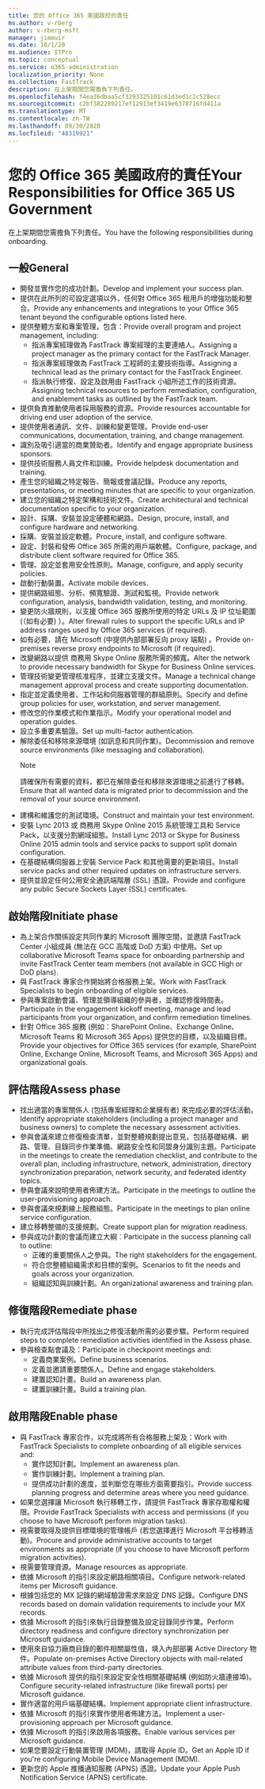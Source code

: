 ```yaml
---
title: 您的 Office 365 美國政府的責任
ms.author: v-rberg
author: v-rberg-msft
manager: jimmuir
ms.date: 10/1/20
ms.audience: ITPro
ms.topic: conceptual
ms.service: o365-administration
localization_priority: None
ms.collection: FastTrack
description: 在上架期間您需擔負下列責任。
ms.openlocfilehash: f4ea36dbaa5cf3293325101c61d3ed1c2c528ecc
ms.sourcegitcommit: c2bf382289217ef12913ef3419e6378716fd411a
ms.translationtype: MT
ms.contentlocale: zh-TW
ms.lasthandoff: 09/30/2020
ms.locfileid: "48319921"
---
```

# <a name="your-responsibilities-for-office-365-us-government"></a><span data-ttu-id="9342e-103">您的 Office 365 美國政府的責任</span><span class="sxs-lookup"><span data-stu-id="9342e-103">Your Responsibilities for Office 365 US Government</span></span>

<span data-ttu-id="9342e-104">在上架期間您需擔負下列責任。</span><span class="sxs-lookup"><span data-stu-id="9342e-104">You have the following responsibilities during onboarding.</span></span>
  
## <a name="general"></a><span data-ttu-id="9342e-105">一般</span><span class="sxs-lookup"><span data-stu-id="9342e-105">General</span></span>

- <span data-ttu-id="9342e-106">開發並實作您的成功計劃。</span><span class="sxs-lookup"><span data-stu-id="9342e-106">Develop and implement your success plan.</span></span>   
- <span data-ttu-id="9342e-107">提供在此所列的可設定選項以外，任何對 Office 365 租用戶的增強功能和整合。</span><span class="sxs-lookup"><span data-stu-id="9342e-107">Provide any enhancements and integrations to your Office 365 tenant beyond the configurable options listed here.</span></span>    
- <span data-ttu-id="9342e-108">提供整體方案和專案管理，包含：</span><span class="sxs-lookup"><span data-stu-id="9342e-108">Provide overall program and project management, including:</span></span>     
  - <span data-ttu-id="9342e-109">指派專案經理做為 FastTrack 專案經理的主要連絡人。</span><span class="sxs-lookup"><span data-stu-id="9342e-109">Assigning a project manager as the primary contact for the FastTrack Manager.</span></span>   
  - <span data-ttu-id="9342e-110">指派專案經理做為 FastTrack 工程師的主要技術指導。</span><span class="sxs-lookup"><span data-stu-id="9342e-110">Assigning a technical lead as the primary contact for the FastTrack Engineer.</span></span>  
  - <span data-ttu-id="9342e-111">指派執行修復、設定及啟用由 FastTrack 小組所述工作的技術資源。</span><span class="sxs-lookup"><span data-stu-id="9342e-111">Assigning technical resources to perform remediation, configuration, and enablement tasks as outlined by the FastTrack team.</span></span>   
- <span data-ttu-id="9342e-112">提供負責推動使用者採用服務的資源。</span><span class="sxs-lookup"><span data-stu-id="9342e-112">Provide resources accountable for driving end user adoption of the service.</span></span>    
- <span data-ttu-id="9342e-113">提供使用者通訊、文件、訓練和變更管理。</span><span class="sxs-lookup"><span data-stu-id="9342e-113">Provide end-user communications, documentation, training, and change management.</span></span>    
- <span data-ttu-id="9342e-114">識別及吸引適當的商業贊助者。</span><span class="sxs-lookup"><span data-stu-id="9342e-114">Identify and engage appropriate business sponsors.</span></span>     
- <span data-ttu-id="9342e-115">提供技術服務人員文件和訓練。</span><span class="sxs-lookup"><span data-stu-id="9342e-115">Provide helpdesk documentation and training.</span></span>     
- <span data-ttu-id="9342e-116">產生您的組織之特定報告、簡報或會議記錄。</span><span class="sxs-lookup"><span data-stu-id="9342e-116">Produce any reports, presentations, or meeting minutes that are specific to your organization.</span></span>     
- <span data-ttu-id="9342e-117">建立您的組織之特定架構和技術文件。</span><span class="sxs-lookup"><span data-stu-id="9342e-117">Create architectural and technical documentation specific to your organization.</span></span>     
- <span data-ttu-id="9342e-118">設計、採購、安裝並設定硬體和網路。</span><span class="sxs-lookup"><span data-stu-id="9342e-118">Design, procure, install, and configure hardware and networking.</span></span>    
- <span data-ttu-id="9342e-119">採購、安裝並設定軟體。</span><span class="sxs-lookup"><span data-stu-id="9342e-119">Procure, install, and configure software.</span></span>     
- <span data-ttu-id="9342e-120">設定、封裝和發佈 Office 365 所需的用戶端軟體。</span><span class="sxs-lookup"><span data-stu-id="9342e-120">Configure, package, and distribute client software required for Office 365.</span></span>    
- <span data-ttu-id="9342e-121">管理、設定並套用安全性原則。</span><span class="sxs-lookup"><span data-stu-id="9342e-121">Manage, configure, and apply security policies.</span></span>    
- <span data-ttu-id="9342e-122">啟動行動裝置。</span><span class="sxs-lookup"><span data-stu-id="9342e-122">Activate mobile devices.</span></span>    
- <span data-ttu-id="9342e-123">提供網路組態、分析、頻寬驗證、測試和監視。</span><span class="sxs-lookup"><span data-stu-id="9342e-123">Provide network configuration, analysis, bandwidth validation, testing, and monitoring.</span></span> 
- <span data-ttu-id="9342e-124">變更防火牆規則，以支援 Office 365 服務所使用的特定 URLs 及 IP 位址範圍 (（如有必要) ）。</span><span class="sxs-lookup"><span data-stu-id="9342e-124">Alter firewall rules to support the specific URLs and IP address ranges used by Office 365 services (if required).</span></span>
- <span data-ttu-id="9342e-125">如有必要，請在 Microsoft (中提供內部部署反向 proxy 端點) 。</span><span class="sxs-lookup"><span data-stu-id="9342e-125">Provide on-premises reverse proxy endpoints to Microsoft (if required).</span></span>     
- <span data-ttu-id="9342e-126">改變網路以提供 商務用 Skype Online 服務所需的頻寬。</span><span class="sxs-lookup"><span data-stu-id="9342e-126">Alter the network to provide necessary bandwidth for Skype for Business Online services.</span></span>   
- <span data-ttu-id="9342e-127">管理技術變更管理核准程序，並建立支援文件。</span><span class="sxs-lookup"><span data-stu-id="9342e-127">Manage a technical change management approval process and create supporting documentation.</span></span>    
- <span data-ttu-id="9342e-128">指定並定義使用者、工作站和伺服器管理的群組原則。</span><span class="sxs-lookup"><span data-stu-id="9342e-128">Specify and define group policies for user, workstation, and server management.</span></span>    
- <span data-ttu-id="9342e-129">修改您的作業模式和作業指示。</span><span class="sxs-lookup"><span data-stu-id="9342e-129">Modify your operational model and operation guides.</span></span>   
- <span data-ttu-id="9342e-130">設立多重要素驗證。</span><span class="sxs-lookup"><span data-stu-id="9342e-130">Set up multi-factor authentication.</span></span>   
- <span data-ttu-id="9342e-131">解除委任和移除來源環境 (如訊息和共同作業)。</span><span class="sxs-lookup"><span data-stu-id="9342e-131">Decommission and remove source environments (like messaging and collaboration).</span></span> 
    > [!NOTE]
    > <span data-ttu-id="9342e-132">請確保所有需要的資料，都已在解除委任和移除來源環境之前進行了移轉。</span><span class="sxs-lookup"><span data-stu-id="9342e-132">Ensure that all wanted data is migrated prior to decommission and the removal of your source environment.</span></span>   
- <span data-ttu-id="9342e-133">建構和維護您的測試環境。</span><span class="sxs-lookup"><span data-stu-id="9342e-133">Construct and maintain your test environment.</span></span>  
- <span data-ttu-id="9342e-134">安裝 Lync 2013 或 商務用 Skype Online 2015 系統管理工具和 Service Pack，以支援分割網域組態。</span><span class="sxs-lookup"><span data-stu-id="9342e-134">Install Lync 2013 or Skype for Business Online 2015 admin tools and service packs to support split domain configuration.</span></span>    
- <span data-ttu-id="9342e-135">在基礎結構伺服器上安裝 Service Pack 和其他需要的更新項目。</span><span class="sxs-lookup"><span data-stu-id="9342e-135">Install service packs and other required updates on infrastructure servers.</span></span>     
- <span data-ttu-id="9342e-136">提供並設定任何公用安全通訊端階層 (SSL) 憑證。</span><span class="sxs-lookup"><span data-stu-id="9342e-136">Provide and configure any public Secure Sockets Layer (SSL) certificates.</span></span> 
    
## <a name="initiate-phase"></a><span data-ttu-id="9342e-137">啟始階段</span><span class="sxs-lookup"><span data-stu-id="9342e-137">Initiate phase</span></span>

- <span data-ttu-id="9342e-138">為上架合作關係設定共同作業的 Microsoft 團隊空間，並邀請 FastTrack Center 小組成員 (無法在 GCC 高階或 DoD 方案) 中使用。</span><span class="sxs-lookup"><span data-stu-id="9342e-138">Set up collaborative Microsoft Teams space for onboarding partnership and invite FastTrack Center team members (not available in GCC High or DoD plans).</span></span>   
- <span data-ttu-id="9342e-139">與 FastTrack 專家合作開始將合格服務上架。</span><span class="sxs-lookup"><span data-stu-id="9342e-139">Work with FastTrack Specialists to begin onboarding of eligible services.</span></span>    
- <span data-ttu-id="9342e-140">參與專案啟動會議、管理並領導組織的參與者，並確認修復時間表。</span><span class="sxs-lookup"><span data-stu-id="9342e-140">Participate in the engagement kickoff meeting, manage and lead participants from your organization, and confirm remediation timelines.</span></span>    
- <span data-ttu-id="9342e-141">針對 Office 365 服務 (例如：SharePoint Online、Exchange Online、Microsoft Teams 和 Microsoft 365 Apps) 提供您的目標，以及組織目標。</span><span class="sxs-lookup"><span data-stu-id="9342e-141">Provide your objectives for Office 365 services (for example, SharePoint Online, Exchange Online, Microsoft Teams, and Microsoft 365 Apps) and organizational goals.</span></span>
    
## <a name="assess-phase"></a><span data-ttu-id="9342e-142">評估階段</span><span class="sxs-lookup"><span data-stu-id="9342e-142">Assess phase</span></span>

- <span data-ttu-id="9342e-143">找出適當的專案關係人 (包括專案經理和企業擁有者) 來完成必要的評估活動。</span><span class="sxs-lookup"><span data-stu-id="9342e-143">Identify appropriate stakeholders (including a project manager and business owners) to complete the necessary assessment activities.</span></span>    
- <span data-ttu-id="9342e-144">參與會議來建立修復檢查清單，並對整體規劃提出意見，包括基礎結構、網路、管理、目錄同步作業準備、網路安全性和同盟身分識別主題。</span><span class="sxs-lookup"><span data-stu-id="9342e-144">Participate in the meetings to create the remediation checklist, and contribute to the overall plan, including infrastructure, network, administration, directory synchronization preparation, network security, and federated identity topics.</span></span> 
- <span data-ttu-id="9342e-145">參與會議來說明使用者佈建方法。</span><span class="sxs-lookup"><span data-stu-id="9342e-145">Participate in the meetings to outline the user-provisioning approach.</span></span>     
- <span data-ttu-id="9342e-146">參與會議來規劃線上服務組態。</span><span class="sxs-lookup"><span data-stu-id="9342e-146">Participate in the meetings to plan online service configuration.</span></span>    
- <span data-ttu-id="9342e-147">建立移轉整備的支援規劃。</span><span class="sxs-lookup"><span data-stu-id="9342e-147">Create support plan for migration readiness.</span></span>    
- <span data-ttu-id="9342e-148">參與成功計劃的會議而建立大綱︰</span><span class="sxs-lookup"><span data-stu-id="9342e-148">Participate in the success planning call to outline:</span></span>   
  - <span data-ttu-id="9342e-149">正確的重要關係人之參與。</span><span class="sxs-lookup"><span data-stu-id="9342e-149">The right stakeholders for the engagement.</span></span>   
  - <span data-ttu-id="9342e-150">符合您整體組織需求和目標的案例。</span><span class="sxs-lookup"><span data-stu-id="9342e-150">Scenarios to fit the needs and goals across your organization.</span></span>   
  - <span data-ttu-id="9342e-151">組織認知與訓練計劃。</span><span class="sxs-lookup"><span data-stu-id="9342e-151">An organizational awareness and training plan.</span></span>
    
## <a name="remediate-phase"></a><span data-ttu-id="9342e-152">修復階段</span><span class="sxs-lookup"><span data-stu-id="9342e-152">Remediate phase</span></span>

- <span data-ttu-id="9342e-153">執行完成評估階段中所找出之修復活動所需的必要步驟。</span><span class="sxs-lookup"><span data-stu-id="9342e-153">Perform required steps to complete remediation activities identified in the Assess phase.</span></span>  
- <span data-ttu-id="9342e-154">參與檢查點會議及：</span><span class="sxs-lookup"><span data-stu-id="9342e-154">Participate in checkpoint meetings and:</span></span>   
  - <span data-ttu-id="9342e-155">定義商業案例。</span><span class="sxs-lookup"><span data-stu-id="9342e-155">Define business scenarios.</span></span>  
  - <span data-ttu-id="9342e-156">定義並邀請重要關係人。</span><span class="sxs-lookup"><span data-stu-id="9342e-156">Define and engage stakeholders.</span></span>  
  - <span data-ttu-id="9342e-157">建置認知計畫。</span><span class="sxs-lookup"><span data-stu-id="9342e-157">Build an awareness plan.</span></span> 
  - <span data-ttu-id="9342e-158">建置訓練計畫。</span><span class="sxs-lookup"><span data-stu-id="9342e-158">Build a training plan.</span></span>
    
## <a name="enable-phase"></a><span data-ttu-id="9342e-159">啟用階段</span><span class="sxs-lookup"><span data-stu-id="9342e-159">Enable phase</span></span>

- <span data-ttu-id="9342e-160">與 FastTrack 專家合作，以完成將所有合格服務上架及：</span><span class="sxs-lookup"><span data-stu-id="9342e-160">Work with FastTrack Specialists to complete onboarding of all eligible services and:</span></span>  
  - <span data-ttu-id="9342e-161">實作認知計劃。</span><span class="sxs-lookup"><span data-stu-id="9342e-161">Implement an awareness plan.</span></span>   
  - <span data-ttu-id="9342e-162">實作訓練計劃。</span><span class="sxs-lookup"><span data-stu-id="9342e-162">Implement a training plan.</span></span>   
  - <span data-ttu-id="9342e-163">提供成功計劃的進度，並判斷您在哪些方面需要指引。</span><span class="sxs-lookup"><span data-stu-id="9342e-163">Provide success planning progress and determine areas where you need guidance.</span></span>  
- <span data-ttu-id="9342e-164">如果您選擇讓 Microsoft 執行移轉工作，請提供 FastTrack 專家存取權和權限。</span><span class="sxs-lookup"><span data-stu-id="9342e-164">Provide FastTrack Specialists with access and permissions (if you choose to have Microsoft perform migration tasks).</span></span>   
- <span data-ttu-id="9342e-165">視需要取得及提供目標環境的管理帳戶 (若您選擇進行 Microsoft 平台移轉活動)。</span><span class="sxs-lookup"><span data-stu-id="9342e-165">Procure and provide administrative accounts to target environments as appropriate (if you choose to have Microsoft perform migration activities).</span></span>    
- <span data-ttu-id="9342e-166">視需要管理資源。</span><span class="sxs-lookup"><span data-stu-id="9342e-166">Manage resources as appropriate.</span></span>     
- <span data-ttu-id="9342e-167">依據 Microsoft 的指引來設定網路相關項目。</span><span class="sxs-lookup"><span data-stu-id="9342e-167">Configure network-related items per Microsoft guidance.</span></span>    
- <span data-ttu-id="9342e-168">根據包括您的 MX 記錄的網域驗證需求來設定 DNS 記錄。</span><span class="sxs-lookup"><span data-stu-id="9342e-168">Configure DNS records based on domain validation requirements to include your MX records.</span></span>    
- <span data-ttu-id="9342e-169">依據 Microsoft 的指引來執行目錄整備及設定目錄同步作業。</span><span class="sxs-lookup"><span data-stu-id="9342e-169">Perform directory readiness and configure directory synchronization per Microsoft guidance.</span></span>   
- <span data-ttu-id="9342e-170">使用來自協力廠商目錄的郵件相關屬性值，填入內部部署 Active Directory 物件。</span><span class="sxs-lookup"><span data-stu-id="9342e-170">Populate on-premises Active Directory objects with mail-related attribute values from third-party directories.</span></span>    
- <span data-ttu-id="9342e-171">依據 Microsoft 提供的指引來設定安全性相關基礎結構 (例如防火牆連接埠)。</span><span class="sxs-lookup"><span data-stu-id="9342e-171">Configure security-related infrastructure (like firewall ports) per Microsoft guidance.</span></span>    
- <span data-ttu-id="9342e-172">實作適當的用戶端基礎結構。</span><span class="sxs-lookup"><span data-stu-id="9342e-172">Implement appropriate client infrastructure.</span></span>   
- <span data-ttu-id="9342e-173">依據 Microsoft 的指引來實作使用者佈建方法。</span><span class="sxs-lookup"><span data-stu-id="9342e-173">Implement a user-provisioning approach per Microsoft guidance.</span></span>    
- <span data-ttu-id="9342e-174">依據 Microsoft 的指引來啟用各項服務。</span><span class="sxs-lookup"><span data-stu-id="9342e-174">Enable various services per Microsoft guidance.</span></span>    
- <span data-ttu-id="9342e-175">如果您要設定行動裝置管理 (MDM)，請取得 Apple ID。</span><span class="sxs-lookup"><span data-stu-id="9342e-175">Get an Apple ID if you're configuring Mobile Device Management (MDM).</span></span>   
- <span data-ttu-id="9342e-176">更新您的 Apple 推播通知服務 (APNS) 憑證。</span><span class="sxs-lookup"><span data-stu-id="9342e-176">Update your Apple Push Notification Service (APNS) certificate.</span></span>
  